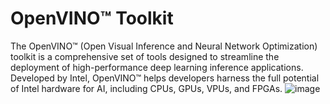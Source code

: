 # OpenVINO™ Toolkit

The OpenVINO™ (Open Visual Inference and Neural Network Optimization) toolkit is a comprehensive set of tools designed to streamline the deployment of high-performance deep learning inference applications. Developed by Intel, OpenVINO™ helps developers harness the full potential of Intel hardware for AI, including CPUs, GPUs, VPUs, and FPGAs.
![image](https://github.com/Chandrashekar-Dappin/Open-vino-Chatbot/assets/172174440/c7f674a1-e928-4925-b091-f9a73d8bd584)
